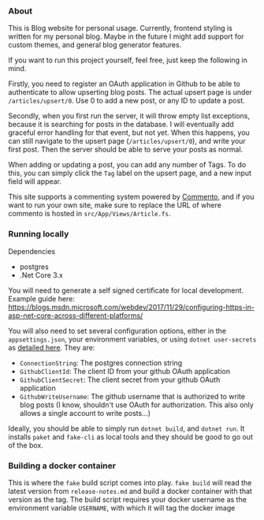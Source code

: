### About
This is Blog website for personal usage. Currently, frontend styling is written for my personal blog. Maybe in the future I might add support for custom themes, and general blog generator features.

If you want to run this project yourself, feel free, just keep the following in mind.

Firstly, you need to register an OAuth application in Github to be able to authenticate to allow upserting blog posts.
The actual upsert page is under `/articles/upsert/0`. Use 0 to add a new post, or any ID to update a post.

Secondly, when you first run the server, it will throw empty list exceptions, because it is searching for posts in the database. I will eventually add graceful error handling for that event, but not yet. When this happens, you can still navigate to the upsert page (`/articles/upsert/0`), and write your first post. Then the server should be able to serve your posts as normal.

When adding or updating a post, you can add any number of Tags. To do this, you can simply click the `Tag` label on the upsert page, and a new input field will appear.

This site supports a commenting system powered by [Commento](https://www.commento.io/), and if you want to run your own site, make sure to replace the URL of where commento is hosted in `src/App/Views/Article.fs`.

### Running locally
Dependencies
* postgres
* .Net Core 3.x

You will need to generate a self signed certificate for local development. Example guide here: https://blogs.msdn.microsoft.com/webdev/2017/11/29/configuring-https-in-asp-net-core-across-different-platforms/

You will also need to set several configuration options, either in the `appsettings.json`, your environment variables, or using `dotnet user-secrets` as [detailed here](https://docs.microsoft.com/en-us/aspnet/core/security/app-secrets?view=aspnetcore-3.0&tabs=windows).
They are:
* `ConnectionString`: The postgres connection string
* `GithubClientId`: The client ID from your github OAuth application
* `GithubClientSecret`: The client secret from your github OAuth application
* `GithubWriteUsername`: The github username that is authorized to write blog posts (I know, shouldn't use OAuth for authorization. This also only allows a single account to write posts...)

Ideally, you should be able to simply run `dotnet build`, and `dotnet run`. It installs `paket` and `fake-cli` as local tools and they should be good to go out of the box.

### Building a docker container
This is where the `fake` build script comes into play. `fake build` will read the latest version from `release-notes.md` and build a docker container with that version as the tag. The build script requires your docker username as the environment variable `USERNAME`, with which it will tag the docker image
